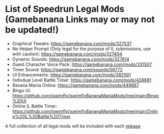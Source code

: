 # List of Speedrun Legal Mods (Gamebanana Links may or may not be updated!)

- Graphical Tweaks: https://gamebanana.com/mods/327537
- No Helper Prompt (Only legal for the purpose of IL submissions, use with caution): https://gamebanana.com/mods/327404
- Dynamic Sounds: https://gamebanana.com/mods/327614
- Guest Character Voice Pack: https://gamebanana.com/mods/331507
- Timer Sound: https://gamebanana.com/sounds/56772
- UI Enhancements: https://gamebanana.com/mods/382591 
- Indivdual Level Battle Timer: https://gamebanana.com/mods/428681
- Banana Mania Online: https://gamebanana.com/mods/449887
- Bingo UI: https://github.com/iswimfly/iswimflyBananaManiaMods/tree/main/Bingo%20UI
- Online IL Battle Timer: https://github.com/iswimfly/iswimflyBananaManiaMods/tree/main/Online%20IL%20Battle%20Timer

A full collection of all legal mods will be included with each [release](https://github.com/iswimfly/BananaModManager/releases)
